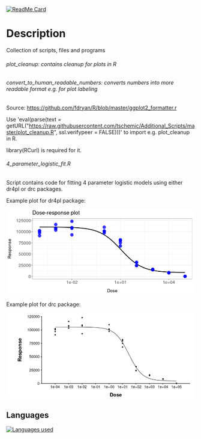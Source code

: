 [![ReadMe Card](https://github-readme-stats.vercel.app/api/pin/?username=tschemic&repo=Additional_Scripts&theme=dark&show_owner=true)](https://github.com/tschemic/Additional_Scripts)

# Description
Collection of scripts, files and programs

###### plot_cleanup: contains cleanup for plots in R

###### convert_to_human_readable_numbers: converts numbers into more readable format e.g. for plot labeling

Source: https://github.com/fdryan/R/blob/master/ggplot2_formatter.r

Use 'eval(parse(text = getURL("https://raw.githubusercontent.com/tschemic/Additional_Scripts/master/plot_cleanup.R", ssl.verifypeer = FALSE)))' to import e.g. plot_cleanup in R.

library(RCurl) is required for it.
<br/>

###### 4_parameter_logistic_fit.R
Script contains code for fitting 4 parameter logistic models using either dr4pl or drc packages.

Example plot for dr4pl package:

<img src="/images/4PL_plot_dr4pl.png" alt="dr4pl" width="500"/>


Example plot for drc package:

<img src="/images/4PLfit_drc.png" alt="drc" width="500"/>



## Languages

[![Languages used](https://github-readme-stats.vercel.app/api/top-langs/?username=tschemic&exclude_repo=ThinkStats2,RNAseq_analysis,RNAseq_analysis_mouse,ATACseq_analysis&theme=dark)](https://github.com/tschemic/Additional_Scripts)



